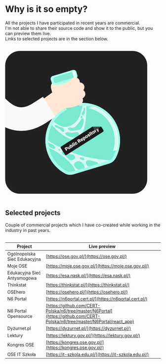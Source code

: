 # Why is it so empty?

All the projects I have participated in recent years are commercial.<br/>
I'm not able to share their source code and show it to the public, but you can preview them live.<br/>
Links to selected projects are in the section below.
<br/><br/>

![Empty public repositorys](https://github.com/MateuszPalosz/MateuszPalosz/blob/main/publicrepository.png)
<br/><br/>

## Selected projects

Couple of commercial projects which I have co-created while working in the industry in past years.
<br/><br/>

| Project | Live preview |
| ------ | ------ |
| Ogólnopolska Sieć Edukacyjna | [https://ose.gov.pl/](https://ose.gov.pl/) |
| Moje OSE | [https://moje.ose.gov.pl/](https://moje.ose.gov.pl/) |
| Edukacyjna Sieć Antysmogowa | [https://esa.nask.pl/](https://esa.nask.pl/) |
| Thinkstat | [https://thinkstat.pl/](https://thinkstat.pl/) |
| OSEhero | [https://osehero.pl/](https://osehero.pl/) |
| N6 Portal | [https://n6portal.cert.pl/](https://n6portal.cert.pl/) |
| N6 Portal Opensource | [https://github.com/CERT-Polska/n6/tree/master/N6Portal](https://github.com/CERT-Polska/n6/tree/master/N6Portal/react_app) |
| Dyżurnet.pl | [https://dyzurnet.pl/](https://dyzurnet.pl/) |
| Lektury | [https://lektury.gov.pl/](https://lektury.gov.pl/) |
| Kongres OSE | [https://kongres.ose.gov.pl/](https://kongres.ose.gov.pl/) |
| OSE IT Szkoła | [https://it-szkola.edu.pl/](https://it-szkola.edu.pl/) |
